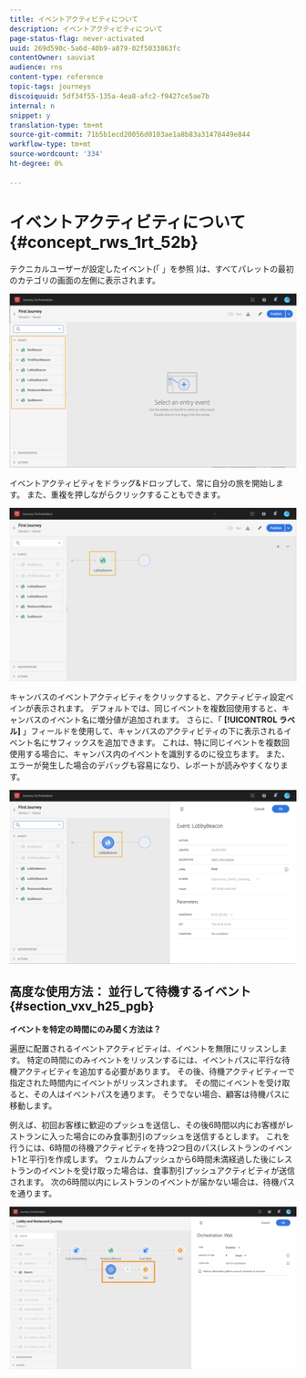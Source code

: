 ```yaml
---
title: イベントアクティビティについて
description: イベントアクティビティについて
page-status-flag: never-activated
uuid: 269d590c-5a6d-40b9-a879-02f5033863fc
contentOwner: sauviat
audience: rns
content-type: reference
topic-tags: journeys
discoiquuid: 5df34f55-135a-4ea8-afc2-f9427ce5ae7b
internal: n
snippet: y
translation-type: tm+mt
source-git-commit: 71b5b1ecd20056d0103ae1a8b83a31478449e844
workflow-type: tm+mt
source-wordcount: '334'
ht-degree: 0%

---
```



# イベントアクティビティについて {#concept_rws_1rt_52b}

テクニカルユーザーが設定したイベント(「 」を参照 [](../event/about-events.md))は、すべてパレットの最初のカテゴリの画面の左側に表示されます。

![](../assets/journey43.png)

イベントアクティビティをドラッグ&amp;ドロップして、常に自分の旅を開始します。 また、重複を押しながらクリックすることもできます。

![](../assets/journey44.png)

キャンバスのイベントアクティビティをクリックすると、アクティビティ設定ペインが表示されます。 デフォルトでは、同じイベントを複数回使用すると、キャンバスのイベント名に増分値が追加されます。 さらに、「 **[!UICONTROL ラベル]** 」フィールドを使用して、キャンバスのアクティビティの下に表示されるイベント名にサフィックスを追加できます。 これは、特に同じイベントを複数回使用する場合に、キャンバス内のイベントを識別するのに役立ちます。 また、エラーが発生した場合のデバッグも容易になり、レポートが読みやすくなります。

![](../assets/journey33.png)

## 高度な使用方法： 並行して待機するイベント{#section_vxv_h25_pgb}

**イベントを特定の時間にのみ聞く方法は？**

遍歴に配置されるイベントアクティビティは、イベントを無限にリッスンします。 特定の時間にのみイベントをリッスンするには、イベントパスに平行な待機アクティビティを追加する必要があります。 その後、待機アクティビティーで指定された時間内にイベントがリッスンされます。 その間にイベントを受け取ると、その人はイベントパスを通ります。 そうでない場合、顧客は待機パスに移動します。

例えば、初回お客様に歓迎のプッシュを送信し、その後6時間以内にお客様がレストランに入った場合にのみ食事割引のプッシュを送信するとします。 これを行うには、6時間の待機アクティビティを持つ2つ目のパス(レストランのイベント1と平行)を作成します。 ウェルカムプッシュから6時間未満経過した後にレストランのイベントを受け取った場合は、食事割引プッシュアクティビティが送信されます。 次の6時間以内にレストランのイベントが届かない場合は、待機パスを通ります。

![](../assets/journeyuc2_31.png)
